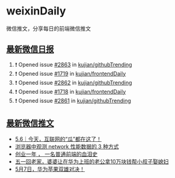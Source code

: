# weixinDaily
微信推文，分享每日的前端微信推文

## [最新微信日报](https://github.com/kujian/weixinDaily/issues)

<!--START_SECTION:activity-->
1. ❗ Opened issue [#2863](https://github.com/kujian/githubTrending/issues/2863) in [kujian/githubTrending](https://github.com/kujian/githubTrending)
2. ❗ Opened issue [#1719](https://github.com/kujian/frontendDaily/issues/1719) in [kujian/frontendDaily](https://github.com/kujian/frontendDaily)
3. ❗ Opened issue [#2862](https://github.com/kujian/githubTrending/issues/2862) in [kujian/githubTrending](https://github.com/kujian/githubTrending)
4. ❗ Opened issue [#1718](https://github.com/kujian/frontendDaily/issues/1718) in [kujian/frontendDaily](https://github.com/kujian/frontendDaily)
5. ❗ Opened issue [#2861](https://github.com/kujian/githubTrending/issues/2861) in [kujian/githubTrending](https://github.com/kujian/githubTrending)
<!--END_SECTION:activity-->


## [最新微信推文](https://weixin.qdkfweb.cn/)

<!-- BLOG-POST-LIST:START -->
- [5.6｜今天，互联网的“瓜”都在这了！](https://weixin.qdkfweb.cn/44425.html)
- [浏览器中观测 network 性能数据的 3 种方式](https://weixin.qdkfweb.cn/44411.html)
- [创业一年 ， 一名普通前端的血泪史](https://weixin.qdkfweb.cn/44384.html)
- [五一回老家，婆婆让在华为上班的老公拿10万块钱帮小叔子娶媳妇](https://weixin.qdkfweb.cn/44422.html)
- [5月7日，华为苹果双雄对决！](https://weixin.qdkfweb.cn/44433.html)
<!-- BLOG-POST-LIST:END -->